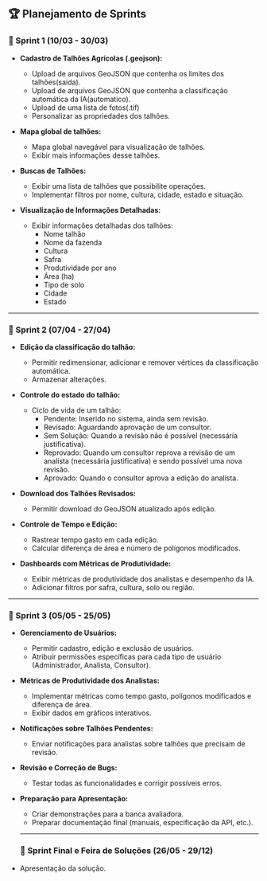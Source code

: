 
## 🏆 Planejamento de Sprints

### 🏁 Sprint 1 (10/03 - 30/03)
- **Cadastro de Talhões Agrícolas (.geojson):**
  - Upload de arquivos GeoJSON que contenha os limites dos talhões(saida).
  - Upload de arquivos GeoJSON que contenha a classificação automática da IA(automatico).
  - Upload de uma lista de fotos(.tif)
  - Personalizar as propriedades dos talhões.

- **Mapa global de talhões:**
  - Mapa global navegável para visualização de talhões.
  - Exibir mais informações desse talhões.

- **Buscas de Talhões:**
  - Exibir uma lista de talhões que possibilite operações.
  - Implementar filtros por nome, cultura, cidade, estado e situação.
  
- **Visualização de Informações Detalhadas:**
  - Exibir informações detalhadas dos talhões:
    - Nome talhão
    - Nome da fazenda
    - Cultura
    - Safra
    - Produtividade por ano
    - Área (ha)
    - Tipo de solo
    - Cidade
    - Estado

---

### 🏁 Sprint 2 (07/04 - 27/04)
- **Edição da classificação do talhão:**
  - Permitir redimensionar, adicionar e remover vértices da classificação automática.
  - Armazenar alterações.
  
- **Controle do estado do talhão:**
  - Ciclo de vida de um talhão:
    - Pendente: Inserido no sistema, ainda sem revisão.
    - Revisado: Aguardando aprovação de um consultor.
    - Sem Solução: Quando a revisão não é possível (necessária justificativa).
    - Reprovado: Quando um consultor reprova a revisão de um analista (necessária justificativa) e sendo possível uma nova revisão.
    - Aprovado: Quando o consultor aprova a edição do analista.

- **Download dos Talhões Revisados:**
  - Permitir download do GeoJSON atualizado após edição.

- **Controle de Tempo e Edição:**
  - Rastrear tempo gasto em cada edição.
  - Calcular diferença de área e número de polígonos modificados.

- **Dashboards com Métricas de Produtividade:**
  - Exibir métricas de produtividade dos analistas e desempenho da IA.
  - Adicionar filtros por safra, cultura, solo ou região.

---

### 🏁 Sprint 3 (05/05 - 25/05)
- **Gerenciamento de Usuários:**
  - Permitir cadastro, edição e exclusão de usuários.
  - Atribuir permissões específicas para cada tipo de usuário (Administrador, Analista, Consultor).
 
- **Métricas de Produtividade dos Analistas:**
  - Implementar métricas como tempo gasto, polígonos modificados e diferença de área.
  - Exibir dados em gráficos interativos.
 
- **Notificações sobre Talhões Pendentes:**
  - Enviar notificações para analistas sobre talhões que precisam de revisão.

- **Revisão e Correção de Bugs:**
  - Testar todas as funcionalidades e corrigir possíveis erros.

- **Preparação para Apresentação:**
  - Criar demonstrações para a banca avaliadora.
  - Preparar documentação final (manuais, especificação da API, etc.).

  ---

  ### 🏁 Sprint Final e Feira de Soluções (26/05 - 29/12)
- Apresentação da solução.
